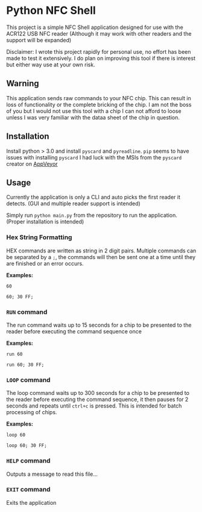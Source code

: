 # Python NFC Shell

This project is a simple NFC Shell application designed for use with the ACR122 USB NFC reader (Although it may work with other readers and the support will be expanded)

Disclaimer: 
I wrote this project rapidly for personal use, no effort has been made to test it extensively. I do plan on improving this tool if there is interest but either way use at your own risk.

## Warning

This application sends raw commands to your NFC chip. This can result in loss of functionality or the complete bricking of the chip. I am not the boss of you but I would not use this tool with a chip I can not afford to loose unless I was very familiar with the dataa sheet of the chip in question.

## Installation

Install python > 3.0  and install `pyscard` and `pyreadline`. `pip` seems to have issues with installing `pyscard` I had luck with the MSIs from the `pyscard` creator on [AppVeyor](https://ci.appveyor.com/project/LudovicRousseau/pyscard)

## Usage

Currently the application is only a CLI and auto picks the first reader it detects. (GUI and multiple reader support is intended)

Simply run `python main.py` from the repository to run the application. (Proper installation is intended)

### Hex String Formatting

HEX commands are written as string in 2 digit pairs. Multiple commands can be separated by a `;`, the commands will then be sent one at a time until they are finished or an error occurs.

**Examples:**
```
60
```
```
60; 30 FF;
```

### `RUN` command

The run command waits up to 15 seconds for a chip to be presented to the reader before executing the command sequence once

**Examples:**
```
run 60
```
```
run 60; 30 FF;
```

### `LOOP` command

The loop command waits up to 300 seconds for a chip to be presented to the reader before executing the command sequence, it then pauses for 2 seconds and repeats until `ctrl+c` is pressed. This is intended for batch processing of chips.

**Examples:**
```
loop 60
```
```
loop 60; 30 FF;
```

### `HELP` command

Outputs a message to read this file... 

### `EXIT` command 

Exits the application

